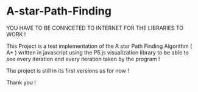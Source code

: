 # A-star-Path-Finding

YOU HAVE TO BE CONNCETED TO INTERNET FOR THE LIBRARIES TO WORK !


This Project is a test implementation of the A star Path Finding Algorithm ( A* ) written in javascript using the P5.js visualization library to be able to see every iteration 
end every iteration taken by the program !

The project is still in its first versions as for now !


Thank you !
